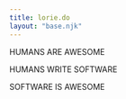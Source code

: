 ```yaml
---
title: lorie.do
layout: "base.njk"
---
```


HUMANS ARE AWESOME

HUMANS WRITE SOFTWARE

SOFTWARE IS AWESOME
